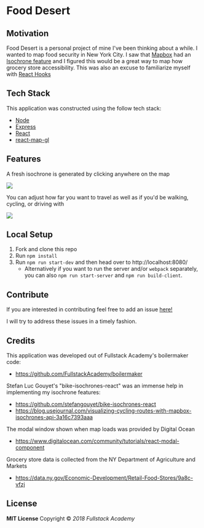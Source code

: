 # Food Desert

## Motivation

Food Desert is a personal project of mine I've been thinking about a while. I wanted to map food security in New York City. I saw that [Mapbox](https://docs.mapbox.com/mapbox-gl-js/api/) had an [Isochrone feature](https://docs.mapbox.com/help/tutorials/get-started-isochrone-api/) and I figured this would be a great way to map how grocery store accessibility. This was also an excuse to familiarize myself with [React Hooks](https://reactjs.org/docs/hooks-intro.html)

## Tech Stack

This application was constructed using the follow tech stack:

* [Node](https://nodejs.org/en/)
* [Express](https://expressjs.com/)
* [React](https://reactjs.org/)
* [react-map-gl](https://visgl.github.io/react-map-gl/)

## Features

A fresh isochrone is generated by clicking anywhere on the map

![](public/IsochroneClick.gif)

You can adjust how far you want to travel as well as if you'd be walking, cycling, or driving with

![](public/IsochroneSlider.gif)

## Local Setup

1.  Fork and clone this repo
2.  Run `npm install`
3.  Run `npm run start-dev` and then head over to http://localhost:8080/
    * Alternatively if you want to run the server and/or `webpack` separately, you can also `npm run start-server` and `npm run build-client`.

## Contribute

If you are interested in contributing feel free to add an issue [here!](https://github.com/ganymede30/NYC-Food-Availability/issues)

I will try to address these issues in a timely fashion.

## Credits

This application was developed out of Fullstack Academy's boilermaker code:

* https://github.com/FullstackAcademy/boilermaker

Stefan Luc Gouyet's "bike-isochrones-react" was an immense help in implementing my isochrone features:

* https://github.com/stefangouyet/bike-isochrones-react
* https://blog.usejournal.com/visualizing-cycling-routes-with-mapbox-isochrones-api-3a16c7393aaa

The modal window shown when map loads was provided by Digital Ocean

* https://www.digitalocean.com/community/tutorials/react-modal-component

Grocery store data is collected from the NY Department of Agriculture and Markets

* https://data.ny.gov/Economic-Development/Retail-Food-Stores/9a8c-vfzj

## License

**MIT License** Copyright © _2018 Fullstack Academy_
